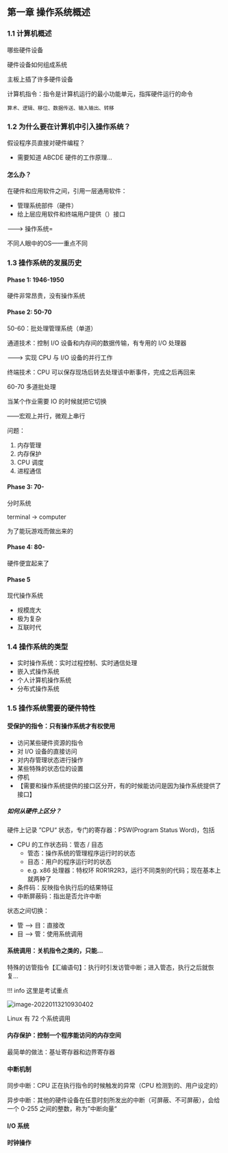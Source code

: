 ## 第一章 操作系统概述

### 1.1 计算机概述

哪些硬件设备

硬件设备如何组成系统

主板上插了许多硬件设备

计算机指令：指令是计算机运行的最小功能单元，指挥硬件运行的命令

    算术、逻辑、移位、数据传送、输入输出、转移

### 1.2 为什么要在计算机中引入操作系统？

假设程序员直接对硬件编程？

* 需要知道 ABCDE 硬件的工作原理...

#### 怎么办？

在硬件和应用软件之间，引用一层通用软件：

+ 管理系统部件（硬件）
+ 给上层应用软件和终端用户提供（）接口

---> 操作系统=

不同人眼中的OS——重点不同

### 1.3 操作系统的发展历史

#### Phase 1: 1946-1950

硬件非常昂贵，没有操作系统

#### Phase 2: 50-70

50-60：批处理管理系统（单道）

通道技术：控制 I/O 设备和内存间的数据传输，有专用的 I/O 处理器

---> 实现 CPU 与 I/O 设备的并行工作

终端技术：CPU 可以保存现场后转去处理该中断事件，完成之后再回来

60-70 多道批处理

当某个作业需要 IO 的时候就把它切换

——宏观上并行，微观上串行

问题：

1. 内存管理
2. 内存保护
3. CPU 调度
4. 进程通信

#### Phase 3: 70-

分时系统

terminal -> computer

为了能玩游戏而做出来的

#### Phase 4: 80-

硬件便宜起来了

#### Phase 5

现代操作系统

+ 规模庞大
+ 极为复杂
+ 互联时代

### 1.4 操作系统的类型

+ 实时操作系统：实时过程控制、实时通信处理
+ 嵌入式操作系统
+ 个人计算机操作系统
+ 分布式操作系统

### 1.5 操作系统需要的硬件特性

#### 受保护的指令：只有操作系统才有权使用

- 访问某些硬件资源的指令
- 对 I/O 设备的直接访问
- 对内存管理状态进行操作
- 某些特殊的状态位的设置
- 停机
- 【需要和操作系统提供的接口区分开，有的时候能访问是因为操作系统提供了接口】

##### 如何从硬件上区分？

硬件上记录 ”CPU“ 状态，专门的寄存器：PSW(Program Status Word)，包括 

- CPU 的工作状态码：管态 / 目态
  - 管态：操作系统的管理程序运行时的状态 
  - 目态：用户的程序运行时的状态
  - e.g. x86 处理器：特权环 R0R1R2R3，运行不同类别的代码；现在基本上就两种了
- 条件码：反映指令执行后的结果特征
- 中断屏蔽码：指出是否允许中断

状态之间切换：

+ 管 --> 目：直接改
+ 目 --> 管：使用系统调用

#### 系统调用：关机指令之类的，只能...

特殊的访管指令【汇编语句】：执行时引发访管中断；进入管态，执行之后就恢复...

!!! info
	这里是考试重点

![image-20220113210930402](D:\learn-notes\docs\cs\os\image-20220113.png)

Linux 有 72 个系统调用

#### 内存保护：控制一个程序能访问的内存空间

最简单的做法：基址寄存器和边界寄存器

#### 中断机制

同步中断：CPU 正在执行指令的时候触发的异常（CPU 检测到的、用户设定的）

异步中断：其他的硬件设备在任意时刻所发出的中断（可屏蔽、不可屏蔽），会给一个 0-255 之间的整数，称为”中断向量“

#### I/O 系统

#### 时钟操作